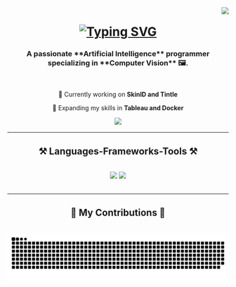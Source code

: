 <img align="right" src="https://visitor-badge.laobi.icu/badge?page_id=10sth01.10sth01" />

<h1 align="center">
    <a href="https://git.io/typing-svg"><img src="https://readme-typing-svg.demolab.com?font=Fira+Code&size=30&pause=1000&color=A994D2&center=true&random=false&width=435&lines=Hello%2C+I'm+Sam!" alt="Typing SVG" /></a>
</h1>

<h3 align="center">A passionate **Artificial Intelligence** programmer specializing in **Computer Vision** 🖼️.</h3>

<br/>

<div align="center">
 
 🔭 Currently working on **SkinID and Tintle**
 
 🌱 Expanding my skills in **Tableau and Docker**

 </div>
 
<div align="center"> 
  <a href="sampotsamantha@gmail.com">
    <img src="https://img.shields.io/badge/Gmail-333333?style=for-the-badge&logo=gmail&logoColor=red" />
  </a>
</div>

 <hr/>
 
<h2 align="center">⚒️ Languages-Frameworks-Tools ⚒️</h2>
<br/>
<div align="center">
    <img src="https://skillicons.dev/icons?i=anaconda,androidstudio,bootstrap,css,figma,firebase,html,ai,java,js,kotlin" />
    <img src="https://skillicons.dev/icons?i=matlab,mongodb,ps,py,sklearn,tensorflow,vscode,docker" /><br>
</div>

<br/>
<hr/>

<div align="center">
  <h2>🐍 My Contributions 🐍</h2>
  <br>
  <img alt="snake eating my contributions" src="https://raw.githubusercontent.com/10sth01/10sth01/output/github-contribution-grid-snake.svg" />
  
  <br/><br/><br/>
</div>
